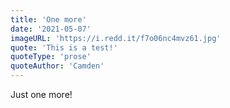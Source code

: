 ```yaml
---
title: 'One more'
date: '2021-05-07'
imageURL: 'https://i.redd.it/f7o06nc4mvz61.jpg'
quote: 'This is a test!'
quoteType: 'prose'
quoteAuthor: 'Camden'
---
```


Just one more!
